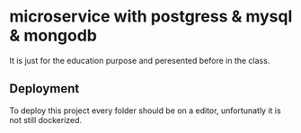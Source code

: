 
# microservice with postgress & mysql & mongodb

It is just for the education purpose and peresented before in the class.


## Deployment

To deploy this project every folder should be on a editor, unfortunatly it is not still dockerized. 


